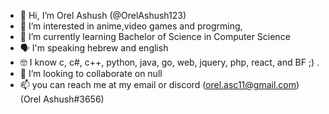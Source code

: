 - 👋 Hi, I’m Orel Ashush (@OrelAshush123)
- 👀 I’m interested in anime,video games and progrming,
- 🌱 I’m currently learning Bachelor of Science in Computer Science 
- 🗣️ I'm speaking hebrew and english
- 🤓 I know c, c#, c++, python, java, go, web, jquery, php, react, and BF ;) .
- 💞️ I’m looking to collaborate on null
- 📫 you can reach me at my email or discord (orel.asc11@gmail.com) (Orel Ashush#3656)

<!---
OrelAshush123/OrelAshush123 is a ✨ special ✨ repository because its `README.md` (this file) appears on your GitHub profile.
You can click the Preview link to take a look at your changes.
--->
